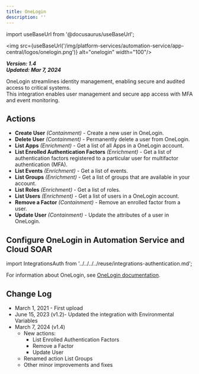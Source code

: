 ```yaml
---
title: OneLogin
description: ''
---
```


import useBaseUrl from '@docusaurus/useBaseUrl';

<img src={useBaseUrl('/img/platform-services/automation-service/app-central/logos/onelogin.png')} alt="onelogin" width="100"/>

***Version: 1.4  
Updated: Mar 7, 2024***

OneLogin streamlines identity management, enabling secure and audited access to critical systems.  
This integration enables user management and secure app access with MFA and event monitoring.

## Actions

* **Create User** _(Containment)_ - Create a new user in OneLogin.
* **Delete User** _(Containment)_ - Permanently delete a user from OneLogin.
* **List Apps** _(Enrichment)_ - Get a list of all Apps in a OneLogin account.
* **List Enrolled Authentication Factors** _(Enrichment)_ - Get a list of authentication factors registered to a particular user for multifactor authentication (MFA).
* **List Events** _(Enrichment)_ - Get a list of events.
* **List Groups** _(Enrichment)_ - Get a list of groups that are available in your account.
* **List Roles** _(Enrichment)_ - Get a list of roles.
* **List Users** _(Enrichment)_ - Get a list of users in a OneLogin account.
* **Remove a Factor** _(Containment)_ - Remove an enrolled factor from a user.
* **Update User** _(Containment)_ - Update the attributes of a user in OneLogin.

## Configure OneLogin in Automation Service and Cloud SOAR

import IntegrationsAuth from '../../../../reuse/integrations-authentication.md';

<IntegrationsAuth/>

For information about OneLogin, see [OneLogin documentation](https://developers.onelogin.com/quickstart).

## Change Log

* March 1, 2021 - First upload
* June 15, 2023 (v1.2)- Updated the integration with Environmental Variables
* March 7, 2024 (v1.4)
    * New actions:
        * List Enrolled Authentication Factors
        * Remove a Factor
        * Update User
    * Renamed action List Groups
    * Other minor improvements and fixes
